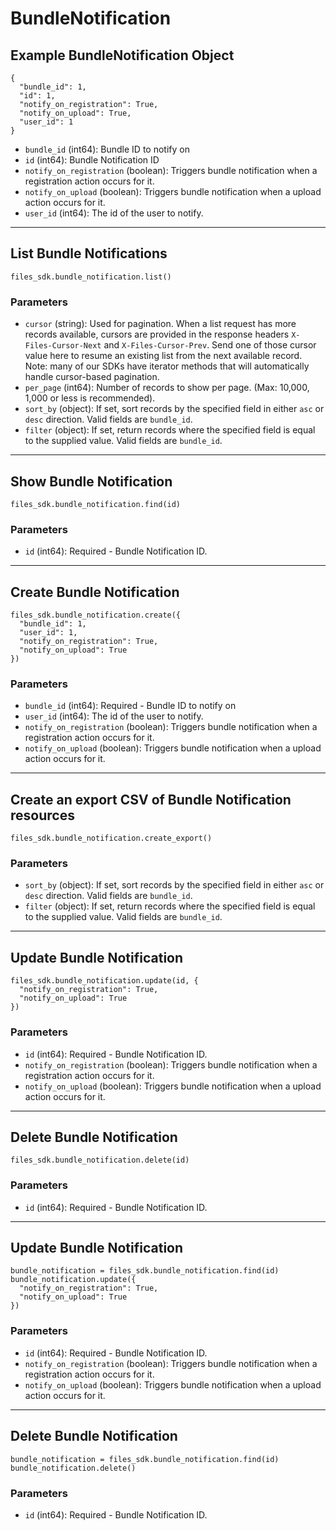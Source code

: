 # BundleNotification

## Example BundleNotification Object

```
{
  "bundle_id": 1,
  "id": 1,
  "notify_on_registration": True,
  "notify_on_upload": True,
  "user_id": 1
}
```

* `bundle_id` (int64): Bundle ID to notify on
* `id` (int64): Bundle Notification ID
* `notify_on_registration` (boolean): Triggers bundle notification when a registration action occurs for it.
* `notify_on_upload` (boolean): Triggers bundle notification when a upload action occurs for it.
* `user_id` (int64): The id of the user to notify.


---

## List Bundle Notifications

```
files_sdk.bundle_notification.list()
```

### Parameters

* `cursor` (string): Used for pagination.  When a list request has more records available, cursors are provided in the response headers `X-Files-Cursor-Next` and `X-Files-Cursor-Prev`.  Send one of those cursor value here to resume an existing list from the next available record.  Note: many of our SDKs have iterator methods that will automatically handle cursor-based pagination.
* `per_page` (int64): Number of records to show per page.  (Max: 10,000, 1,000 or less is recommended).
* `sort_by` (object): If set, sort records by the specified field in either `asc` or `desc` direction. Valid fields are `bundle_id`.
* `filter` (object): If set, return records where the specified field is equal to the supplied value. Valid fields are `bundle_id`.


---

## Show Bundle Notification

```
files_sdk.bundle_notification.find(id)
```

### Parameters

* `id` (int64): Required - Bundle Notification ID.


---

## Create Bundle Notification

```
files_sdk.bundle_notification.create({
  "bundle_id": 1,
  "user_id": 1,
  "notify_on_registration": True,
  "notify_on_upload": True
})
```

### Parameters

* `bundle_id` (int64): Required - Bundle ID to notify on
* `user_id` (int64): The id of the user to notify.
* `notify_on_registration` (boolean): Triggers bundle notification when a registration action occurs for it.
* `notify_on_upload` (boolean): Triggers bundle notification when a upload action occurs for it.


---

## Create an export CSV of Bundle Notification resources

```
files_sdk.bundle_notification.create_export()
```

### Parameters

* `sort_by` (object): If set, sort records by the specified field in either `asc` or `desc` direction. Valid fields are `bundle_id`.
* `filter` (object): If set, return records where the specified field is equal to the supplied value. Valid fields are `bundle_id`.


---

## Update Bundle Notification

```
files_sdk.bundle_notification.update(id, {
  "notify_on_registration": True,
  "notify_on_upload": True
})
```

### Parameters

* `id` (int64): Required - Bundle Notification ID.
* `notify_on_registration` (boolean): Triggers bundle notification when a registration action occurs for it.
* `notify_on_upload` (boolean): Triggers bundle notification when a upload action occurs for it.


---

## Delete Bundle Notification

```
files_sdk.bundle_notification.delete(id)
```

### Parameters

* `id` (int64): Required - Bundle Notification ID.


---

## Update Bundle Notification

```
bundle_notification = files_sdk.bundle_notification.find(id)
bundle_notification.update({
  "notify_on_registration": True,
  "notify_on_upload": True
})
```

### Parameters

* `id` (int64): Required - Bundle Notification ID.
* `notify_on_registration` (boolean): Triggers bundle notification when a registration action occurs for it.
* `notify_on_upload` (boolean): Triggers bundle notification when a upload action occurs for it.


---

## Delete Bundle Notification

```
bundle_notification = files_sdk.bundle_notification.find(id)
bundle_notification.delete()
```

### Parameters

* `id` (int64): Required - Bundle Notification ID.
